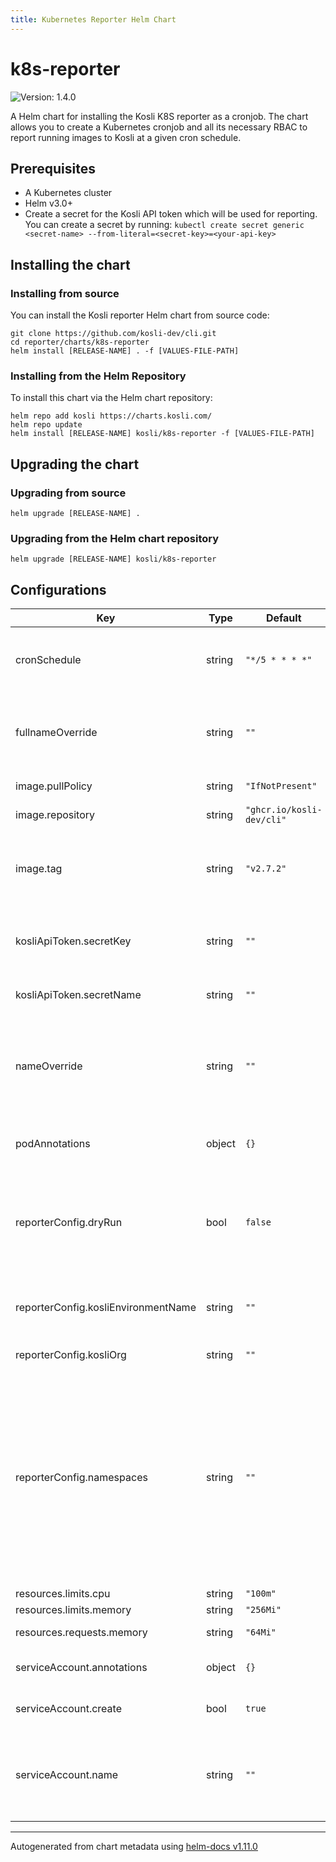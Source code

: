 ```yaml
---
title: Kubernetes Reporter Helm Chart
---
```


# k8s-reporter

![Version: 1.4.0](https://img.shields.io/badge/Version-1.4.0-informational?style=flat-square)

A Helm chart for installing the Kosli K8S reporter as a cronjob.
The chart allows you to create a Kubernetes cronjob and all its necessary RBAC to report running images to Kosli at a given cron schedule.

## Prerequisites

- A Kubernetes cluster
- Helm v3.0+
- Create a secret for the Kosli API token which will be used for reporting. You can create a secret by running: `kubectl create secret generic <secret-name> --from-literal=<secret-key>=<your-api-key>`

## Installing the chart

### Installing from source

You can install the Kosli reporter Helm chart from source code:

```shell
git clone https://github.com/kosli-dev/cli.git
cd reporter/charts/k8s-reporter
helm install [RELEASE-NAME] . -f [VALUES-FILE-PATH]
```

### Installing from the Helm Repository

To install this chart via the Helm chart repository:

```shell
helm repo add kosli https://charts.kosli.com/
helm repo update
helm install [RELEASE-NAME] kosli/k8s-reporter -f [VALUES-FILE-PATH]
```

## Upgrading the chart

### Upgrading from source

```shell
helm upgrade [RELEASE-NAME] .
```

### Upgrading from the Helm chart repository

```shell
helm upgrade [RELEASE-NAME] kosli/k8s-reporter
```

## Configurations
| Key | Type | Default | Description |
|-----|------|---------|-------------|
| cronSchedule | string | `"*/5 * * * *"` | the cron schedule at which the reporter is triggered to report to kosli   |
| fullnameOverride | string | `""` | overrides the fullname used for the created k8s resources. It has higher precedence than `nameOverride` |
| image.pullPolicy | string | `"IfNotPresent"` | the kosli reporter image pull policy |
| image.repository | string | `"ghcr.io/kosli-dev/cli"` | the kosli reporter image repository |
| image.tag | string | `"v2.7.2"` | the kosli reporter image tag, overrides the image tag whose default is the chart appVersion. |
| kosliApiToken.secretKey | string | `""` | the name of the key in the secret data which contains the kosli API token |
| kosliApiToken.secretName | string | `""` | the name of the secret containing the kosli API token |
| nameOverride | string | `""` | overrides the name used for the created k8s resources. If `fullnameOverride` is provided, it has higher precedence than this one |
| podAnnotations | object | `{}` | any custom annotations to be added to the cronjob |
| reporterConfig.dryRun | bool | `false` | whether the dry run mode is enabled or not. In dry run mode, the reporter logs the reports to stdout and does not send them to kosli. |
| reporterConfig.kosliEnvironmentName | string | `""` | the name of kosli environment that the k8s cluster/namespace correlates to |
| reporterConfig.kosliOrg | string | `""` | the name of the kosli org |
| reporterConfig.namespaces | string | `""` | the namespaces which represent the environment. It is a comma separated list of namespace name regex patterns. e.g. `^prod$,^dev-*` reports for the `prod` namespace and any namespace that starts with `dev-` leave this unset if you want to report what is running in the entire cluster |
| resources.limits.cpu | string | `"100m"` | the cpu limit |
| resources.limits.memory | string | `"256Mi"` | the memory limit |
| resources.requests.memory | string | `"64Mi"` | the memory request |
| serviceAccount.annotations | object | `{}` | annotations to add to the service account |
| serviceAccount.create | bool | `true` | specifies whether a service account should be created |
| serviceAccount.name | string | `""` | the name of the service account to use. If not set and create is true, a name is generated using the fullname template |

----------------------------------------------
Autogenerated from chart metadata using [helm-docs v1.11.0](https://github.com/norwoodj/helm-docs/releases/v1.11.0)

